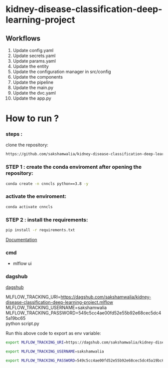 # kidney-disease-classification-deep-learning-project

## Workflows

1. Update config.yaml
2. Update secrets.yaml
3. Update params.yaml
4. Update the entity
5. Update the configuration manager in src/config
6. Update the components
7. Update the pipeline
8. Update the main.py
9. Update the dvc.yaml
10. Update the app.py

# How to run ?

### steps :

clone the repository:

```bash
https://github.com/sakshamwalia/kidney-disease-classification-deep-learning-project.git
```

### STEP 1 : create the conda enviroment after opening the repository:

```bash
conda create -n cnncls python==3.8 -y
```

### activate the enviroment:
```bash
conda activate cnncls
```

### STEP 2 : install the requirements:
```bash
pip install -r requirements.txt
```

[Documentation](https://mlflow.org/docs/latest/index.html)

### cmd
- mlflow ui

### dagshub
[dagshub](https://dagshub.com)

MLFLOW_TRACKING_URI=https://dagshub.com/sakshamwalia/kidney-disease-classification-deep-learning-project.mlflow \
MLFLOW_TRACKING_USERNAME=sakshamwalia \
MLFLOW_TRACKING_PASSWORD=549c5cc4ae00fd52e55b92e68cec5dc45a19bc65 \
python script.py

Run this above code to export as env variable:

```bash
export MLFLOW_TRACKING_URI=https://dagshub.com/sakshamwalia/kidney-disease-classification-deep-learning-project.mlflow

export MLFLOW_TRACKING_USERNAME=sakshamwalia

export MLFLOW_TRACKING_PASSWORD=549c5cc4ae00fd52e55b92e68cec5dc45a19bc65
```

